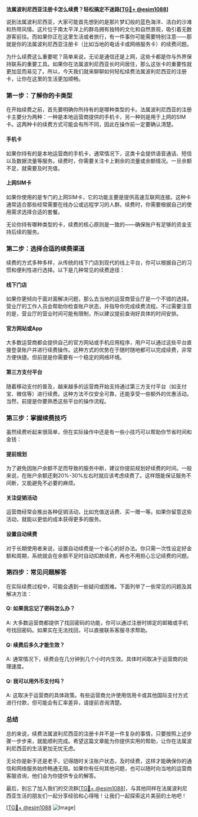 **法属波利尼西亚注册卡怎么续费？轻松搞定不迷路[[TG💪+ @esim1088](https://t.me/s/esim1088)]**

说到法属波利尼西亚，大家可能首先想到的是那片梦幻般的蓝色海洋、洁白的沙滩和热带风情。这片位于南太平洋上的群岛拥有独特的文化和自然景观，吸引着无数游客前往。而如果你正在这里生活或者旅行，有一件事你可能需要特别注意——那就是你的法属波利尼西亚注册卡（比如当地的电话卡或网络服务卡）的续费问题。

为什么续费这么重要呢？简单来说，无论是通信还是上网，这些卡都是你与外界保持联系的重要工具。如果你在法属波利尼西亚长时间居住，那么这张卡的重要性就更加显而易见了。所以，今天我们就来聊聊如何轻松续费法属波利尼西亚的注册卡，让你在这里的生活更加顺畅。

### **第一步：了解你的卡类型**
在开始续费之前，首先要明确你所持有的是哪种类型的卡。法属波利尼西亚的注册卡主要分为两种：一种是本地运营商提供的手机卡，另一种则是用于上网的SIM卡。这两种卡的续费方式可能会有所不同，因此在操作前一定要确认清楚。

#### **手机卡**
如果你持有的是本地运营商的手机卡，通常情况下，这类卡会提供语音通话、短信以及数据流量等服务。续费时，你需要关注卡上剩余的流量或余额情况。一旦余额不足，就需要及时充值。

#### **上网SIM卡**
如果你使用的是专门的上网SIM卡，它的功能主要是提供高速互联网连接。这种卡通常适合那些经常需要在线办公或远程学习的人群。续费时，你需要根据自己的使用需求选择合适的套餐。

无论你持有哪种类型的卡，续费的核心原则是一致的——确保账户有足够的资金支持后续的服务。

### **第二步：选择合适的续费渠道**
续费的方式多种多样，从传统的线下门店到现代的线上平台，你可以根据自己的习惯和便利性进行选择。以下是几种常见的续费途径：

#### **线下门店**
如果你更倾向于面对面解决问题，那么去当地的运营商营业厅是一个不错的选择。营业厅的工作人员会帮助你检查账户状态，并指导你完成续费流程。不过需要注意的是，营业厅的营业时间可能有限制，所以建议提前查询好具体的时间安排。

#### **官方网站或App**
大多数运营商都会提供自己的官方网站或手机应用程序，用户可以通过这些平台直接登录账户并进行续费操作。这种方式的优势在于随时随地都可以完成续费，非常方便快捷。但前提是你需要有一个稳定的网络环境。

#### **第三方支付平台**
随着移动支付的普及，越来越多的运营商开始支持通过第三方支付平台（如支付宝、微信等）进行续费。这种方法不仅安全可靠，还能享受一些额外的优惠活动。当然，前提是你要熟悉这些平台的操作流程。

### **第三步：掌握续费技巧**
虽然续费听起来很简单，但在实际操作中还是有一些小技巧可以帮助你节省时间和金钱：

#### **提前规划**
为了避免因账户余额不足而导致的服务中断，建议你提前规划好续费的时间。一般来说，在账户余额还剩20%-30%左右时就应该考虑续费了。这样既能保证服务不间断，又能避免不必要的麻烦。

#### **关注促销活动**
运营商经常会推出各种促销活动，比如充值送话费、买一赠一等。如果你留意这些活动，就能以更低的成本获得更多的服务。

#### **设置自动续费**
对于长期使用者来说，设置自动续费是一个省心的好办法。你只需一次性设定好金额和周期，系统就会在余额不足时自动扣款续费，再也不用担心忘记续费的问题。

### **第四步：常见问题解答**
在实际续费过程中，可能会遇到一些疑问或困难。下面列举了一些常见的问题及其解决方法：

#### **Q: 如果我忘记了密码怎么办？**
A: 大多数运营商都提供了找回密码的功能，你可以通过注册时绑定的邮箱或手机号找回密码。如果实在无法找回，可以直接联系客服寻求帮助。

#### **Q: 续费后多久才能生效？**
A: 通常情况下，续费会在几分钟到几个小时内生效。具体时间取决于运营商的处理速度。

#### **Q: 我可以用外币支付吗？**
A: 这取决于运营商的具体政策。有些运营商允许使用信用卡或其他国际支付方式进行付款，但可能会有汇率差异，请提前咨询清楚。

### **总结**
总的来说，续费法属波利尼西亚的注册卡并不是一件复杂的事情，只要按照上述步骤一步步来，就能顺利完成。希望这篇文章能为你提供实用的帮助，让你在法属波利尼西亚的生活更加无忧无虑。

无论你是新手还是老手，记得随时关注账户状态，及时续费，这样才能确保你的通信和网络服务始终畅通无阻。如果你有任何其他问题，也可以随时向当地的运营商客服咨询，他们会为你提供专业的解答。

最后，别忘了加入我们的交流群[[TG💪+ @esim1088](https://t.me/s/esim1088)]，与其他同样在法属波利尼西亚生活的朋友们一起分享经验和心得哦！让我们一起探索这片美丽的土地吧！

[[TG💪+ @esim1088](https://t.me/s/esim1088) ![Image](https://i.postimg.cc/4NQfJmqS/Snipaste-2025-05-13-00-14-12.png)]